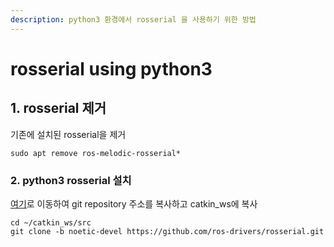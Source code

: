 ```yaml
---
description: python3 환경에서 rosserial 을 사용하기 위한 방법
---
```


# rosserial using python3

## 1. rosserial 제거

기존에 설치된 rosserial을 제거

```
sudo apt remove ros-melodic-rosserial*
```

### 2. python3 rosserial 설치

[여기](https://github.com/ros-drivers/rosserial)로 이동하여 git repository 주소를 복사하고 catkin\_ws에 복사

```
cd ~/catkin_ws/src
git clone -b noetic-devel https://github.com/ros-drivers/rosserial.git
```

